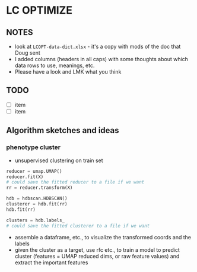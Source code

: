 # LC OPTIMIZE

## NOTES
- look at `LCOPT-data-dict.xlsx` - it's a copy with mods of the doc that Doug sent
- I added columns (headers in all caps) with some thoughts about which data rows to use, meanings, etc.
- Please have a look and LMK what you think

## TODO

- [ ] item
- [ ] item

## Algorithm sketches and ideas

### phenotype cluster

- unsupervised clustering on train set

```python
reducer = umap.UMAP()
reducer.fit(X)
# could save the fitted reducer to a file if we want
rr = reducer.transform(X)

hdb = hdbscan.HDBSCAN()
clusterer = hdb.fit(rr)
hdb.fit(rr)

clusters = hdb.labels_
# could save the fitted clusterer to a file if we want
```
- assemble a dataframe, etc., to visualize the transformed coords and the labels
- given the cluster as a target, use rfc etc., to train a model to predict cluster (features = UMAP reduced dims, or raw feature values) and extract the important features

